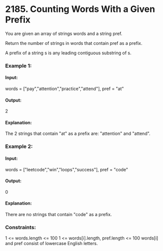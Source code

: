 # 2185. Counting Words With a Given Prefix
You are given an array of strings words and a string pref.

Return the number of strings in words that contain pref as a prefix.

A prefix of a string s is any leading contiguous substring of s.

### Example 1:
#### Input:
words = ["pay","attention","practice","attend"], pref = "at"
#### Output:
2
#### Explanation:
The 2 strings that contain "at" as a prefix are: "attention" and "attend".

### Example 2:
#### Input:
words = ["leetcode","win","loops","success"], pref = "code"
#### Output: 
0
#### Explanation:
There are no strings that contain "code" as a prefix.
 
### Constraints:
1 <= words.length <= 100
1 <= words[i].length, pref.length <= 100
words[i] and pref consist of lowercase English letters.
